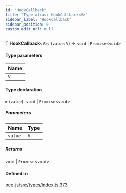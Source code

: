 ```yaml
---
id: "HookCallback"
title: "Type alias: HookCallback<V>"
sidebar_label: "HookCallback"
sidebar_position: 0
custom_edit_url: null
---
```


Ƭ **HookCallback**<`V`\>: (`value`: `V`) => `void` \| `Promise`<`void`\>

#### Type parameters

| Name |
| :------ |
| `V` |

#### Type declaration

▸ (`value`): `void` \| `Promise`<`void`\>

##### Parameters

| Name | Type |
| :------ | :------ |
| `value` | `V` |

##### Returns

`void` \| `Promise`<`void`\>

#### Defined in

[bee-js/src/types/index.ts:373](https://github.com/ethersphere/bee-js/blob/2c8b9d1/src/types/index.ts#L373)
